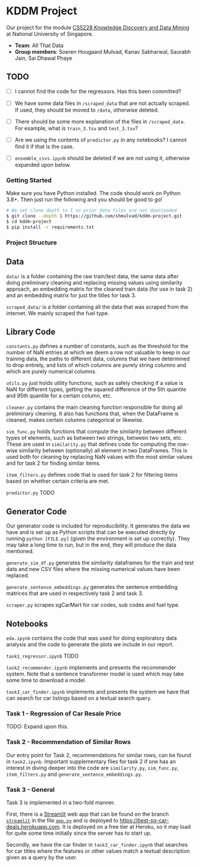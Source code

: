 # KDDM Project

Our project for the module [CS5228 Knowledge Discovery and Data Mining][mod] at National University of Singapore.

* **Team**: All That Data
* **Group members**: Soeren Hougaard Mulvad, Kanav Sabharwal, Saurabh Jain, Sai Dhawal Phaye


## TODO

- [ ] I cannot find the code for the regressors. Has this been committed?
- [ ] We have some data files in `/scraped_data` that are not actually scraped. If used, they should be moved to `/data`, otherwise deleted.
- [ ] There should be some more explanation of the files in `/scraped_data`. For example, what is `train_3.tsv` and `test_3.tsv`?
- [ ] Are we using the contents of `predictor.py` in any notebooks? I cannot find it if that is the case.
- [ ] `ensemble_csvs.ipynb` should be deleted if we are not using it, otherwise expanded upon below.


### Getting Started

Make sure you have Python installed. The code should work on Python 3.8+. Then just run the following and you should be good to go!

```bash
# We set clone depth to 1 so prior data files are not downloaded
$ git clone --depth 1 https://github.com/shmulvad/kddm-project.git
$ cd kddm-project
$ pip install -r requirements.txt
```

### Project Structure

## Data

`data/` is a folder containing the raw train/test data, the same data after doing preliminary cleaning and replacing missing values using similarity approach, an embedding matrix for the cleaned train data (for use in task 2) and an embedding matrix for just the titles for task 3.

`scraped_data/` is a folder containing all the data that was scraped from the internet. We mainly scraped the fuel type.

## Library Code

`constants.py` defines a number of constants, such as the threshold for the number of NaN entries at which we deem a row not valuable to keep in our training data, the paths to different data, columns that we have determined to drop entirely, and lists of which columns are purely string columns and which are purely numerical columns.

`utils.py` just holds utility functions, such as safely checking if a value is NaN for different types, getting the squared difference of the 5th quantile and 95th quantile for a certain column, etc.

`cleaner.py` contains the main cleaning function responsible for doing all preliminary cleaning. It also has functions that, when the DataFrame is cleaned, makes certain columns categorical or likewise.

`sim_func.py` holds functions that compute the similarity between different types of elements, such as between two strings, between two sets, etc. These are used in `similarity.py` that defines code for computing the row-wise similarity between (optionally) all element in two DataFrames. This is used both for cleaning by replacing NaN values with the most similar values and for task 2 for finding similar items.

`item_filters.py` defines code that is used for task 2 for filtering items based on whether certain criteria are met.

`predictor.py` TODO


## Generator Code

Our generator code is included for reproducibility. It generates the data we have and is set up as Python scripts that can be executed directly by running `python [FILE.py]` (given the environment is set up correctly). They may take a long time to run, but in the end, they will produce the data mentioned.

`generate_sim_df.py` generates the similarity dataframes for the train and test data and new CSV files where the missing numerical values have been replaced.

`generate_sentence_embeddings.py` generates the sentence embedding matrices that are used in respectively task 2 and task 3.

`scraper.py` scrapes sgCarMart for car codes, sub codes and fuel type.

## Notebooks

`eda.ipynb` contains the code that was used for doing exploratory data analysis and the code to generate the plots we include in our report.

`task1_regressor.ipynb` TODO

`task2_recommender.ipynb` implements and presents the recommender system. Note that a sentence transformer model is used which may take some time to download a model.

`task3_car_finder.ipynb` implements and presents the system we have that can search for car listings based on a textual search query.



### Task 1 - Regression of Car Resale Price

TODO: Expand upon this.


### Task 2 - Recommendation of Similar Rows

Our entry point for Task 2, recommendations for similar rows, can be found in `task2.ipynb`. Important supplementary files for task 2 if one has an interest in diving deeper into the code are `similarity.py`, `sim_func.py`, `item_filters.py` and `generate_sentence_embeddings.py`.


### Task 3 - General

Task 3 is implemented in a two-fold manner.

First, there is a [Streamlit][streamlit] web app that can be found on the branch [`streamlit`][streamlitBranch] in the file [`app.py`][streamlitApp] and is deployed to <https://best-sg-car-deals.herokuapp.com>. It is deployed on a free tier at Heroku, so it may load for quite some time initially since the server has to start up.

Secondly, we have the car finder in `task3_car_finder.ipynb` that searches for car titles where the features or other values match a textual description given as a query by the user.


[streamlit]: https://streamlit.io
[mod]: https://nusmods.com/modules/CS5228/knowledge-discovery-and-data-mining
[streamlitBranch]: https://github.com/shmulvad/kddm-project/tree/streamlit
[streamlitApp]: https://github.com/shmulvad/kddm-project/blob/streamlit/app.py
